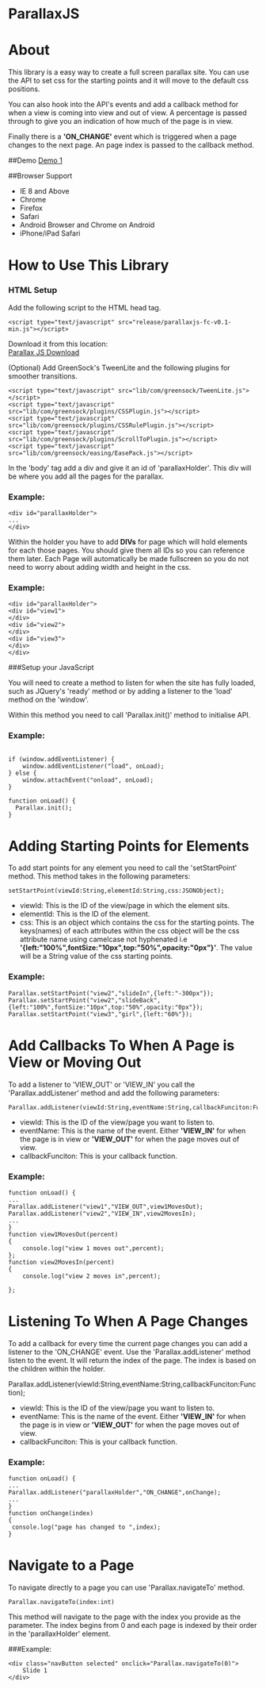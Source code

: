 ParallaxJS
==========
# About  
This library is a easy way to create a full screen parallax site. You can use the API to set css for the starting points and it will move to the default css positions.  

You can also hook into the API's events and add a callback method for when a view is coming into view and out of view. A percentage is passed through to give you an indication of how much of the page is in view.  

Finally there is a **'ON_CHANGE'** event which is triggered when a page changes to the next page. An page index is passed to the callback method.  

##Demo
[Demo 1](http://8fc.co.uk/preview/parallaxjs/)

##Browser Support

* IE 8 and Above
* Chrome
* Firefox
* Safari
* Android Browser and Chrome on Android
* iPhone/iPad Safari

# How to Use This Library

### HTML Setup  

Add the following script to the HTML head tag.  
```
<script type="text/javascript" src="release/parallaxjs-fc-v0.1-min.js"></script>  
```

Download it from this location:  
[Parallax JS Download](https://github.com/fahimc/ParallaxJS/tree/master/release)

(Optional)
Add GreenSock's TweenLite and the following plugins for smoother transitions. 
```
<script type="text/javascript" src="lib/com/greensock/TweenLite.js"></script> 
<script type="text/javascript" src="lib/com/greensock/plugins/CSSPlugin.js"></script>
<script type="text/javascript" src="lib/com/greensock/plugins/CSSRulePlugin.js"></script>
<script type="text/javascript" src="lib/com/greensock/plugins/ScrollToPlugin.js"></script>
<script type="text/javascript" src="lib/com/greensock/easing/EasePack.js"></script>
```

In the 'body' tag add a div and give it an id of 'parallaxHolder'. This div will be where you add all the pages for the parallax. 

### Example:
```
<div id="parallaxHolder">
...
</div>
```

Within the holder you have to add **DIVs** for page which will hold elements for each those pages. You should give them all IDs so you can reference them later. Each Page will automatically be made fullscreen so you do not need to worry about adding width and height in the css.
### Example:
```
<div id="parallaxHolder">
<div id="view1">
</div>
<div id="view2">
</div>
<div id="view3">
</div>
</div>
```

###Setup your JavaScript  

You will need to create a method to listen for when the site has fully loaded, such as JQuery's 'ready' method or by adding a listener to the 'load' method on the 'window'.  

Within  this method you need to call 'Parallax.init()' method to initialise API.

### Example: 
```

if (window.addEventListener) {
	window.addEventListener("load", onLoad);
} else {
	window.attachEvent("onload", onLoad);
}

function onLoad() {
  Parallax.init();
}
```

# Adding Starting Points for Elements  
To add start points for any element you need to call the 'setStartPoint' method. This method takes in the following parameters:  

    setStartPoint(viewId:String,elementId:String,css:JSONObject);  
* viewId: This is the ID of the view/page in which the element sits.  
* elementId: This is the ID of the element.
* css: This is an object which contains the css for the starting points. The keys(names) of each attributes within the css object will be the css attribute name using camelcase not hyphenated i.e __'{left:"100%",fontSize:"10px",top:"50%",opacity:"0px"}'__. The value will be a String value of the css starting points.  

### Example:  

```
Parallax.setStartPoint("view2","slideIn",{left:"-300px"});
Parallax.setStartPoint("view2","slideBack",{left:"100%",fontSize:"10px",top:"50%",opacity:"0px"});
Parallax.setStartPoint("view3","girl",{left:"60%"});
```

# Add Callbacks To When A Page is View or Moving Out
To add a listener to 'VIEW_OUT' or 'VIEW_IN' you call the 'Parallax.addListener' method and add the following parameters:  

    Parallax.addListener(viewId:String,eventName:String,callbackFunciton:Function);  
* viewId: This is the ID of the view/page you want to listen to.  
* eventName: This is the name of the event. Either **'VIEW_IN'** for when the page is in view or **'VIEW_OUT'** for when the page moves out of view.  
* callbackFunciton: This is your callback function.     

### Example:  

```
function onLoad() {
...
Parallax.addListener("view1","VIEW_OUT",view1MovesOut);
Parallax.addListener("view2","VIEW_IN",view2MovesIn);
...
}
function view1MovesOut(percent)
{
	console.log("view 1 moves out",percent);
};
function view2MovesIn(percent)
{
	console.log("view 2 moves in",percent);
		
};
```

# Listening To When A Page Changes
To add a callback for every time the current page changes you can add a listener to the 'ON_CHANGE' event. Use the 'Parallax.addListener' method listen to the event. It will return the index of the page. The index is based on the children within the holder.

  Parallax.addListener(viewId:String,eventName:String,callbackFunciton:Function);  
* viewId: This is the ID of the view/page you want to listen to.  
* eventName: This is the name of the event. Either **'VIEW_IN'** for when the page is in view or **'VIEW_OUT'** for when the page moves out of view.  
* callbackFunciton: This is your callback function.     

### Example:  

```
function onLoad() {
...
Parallax.addListener("parallaxHolder","ON_CHANGE",onChange);
...
}
function onChange(index)
{
 console.log("page has changed to ",index);
}
```

# Navigate to a Page
To navigate directly to a page you can use 'Parallax.navigateTo' method.  

```
Parallax.navigateTo(index:int)
```

This method will navigate to the page with the index you provide as the parameter. The index begins from 0 and each page is indexed by their order in the 'parallaxHolder' element.

###Example:

```
<div class="navButton selected" onclick="Parallax.navigateTo(0)">
    Slide 1
</div>
``` 


